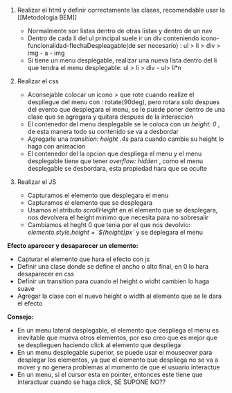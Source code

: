 
1. Realizar el html y definir correctamente las clases, recomendable usar la [[Metodologia BEM]] 
	- Normalmente son listas dentro de otras listas y dentro de un nav
	- Dentro de cada li del ul principal suele ir un div conteniendo icono-funcionalidad-flechaDespleagable(de ser necesario) : ul > li > div > img - a - img
	- Si tiene un menu desplegable, realizar una nueva lista dentro del li que tendra el menu desplegable: ul > li > div - ul> li\*n

2. Realizar el css
	- Aconsejable colocar un icono > que rote cuando realize el despliegue del menu con : rotate(90deg), pero rotara solo despues del evento que desplegara el menu, se le puede poner dentro de una clase que se agregara y quitara despues de la interaccion
	- El contenedor del menu desplegable se le coloca con un *height: 0* , de esta manera todo su contenido se va a desbordar
	- Agregarle una *transition: height .4s* para cuando cambie su height lo haga con animacion
	- El contenedor del la opcion que despliega el menu y el menu desplegable tiene que tener *overflow: hidden* , como el menu desplegable se desbordara, esta propiedad hara que se oculte

3. Realizar el JS
	- Capturamos el elemento que desplegara el menu
	- Capturamos el elemento que se desplegara
	- Usamos el atributo *scrollHeight* en el elemento que se desplegara, nos devolvera el height minimo que necesita para no sobresalir
	- Cambiamos el heght 0 que tenia por el que nos devolvio: *elemento.style.height = \`${height}px\`* y se deplegara el menu



**Efecto aparecer y desaparecer un elemento:**
- Capturar el elemento que hara el efecto con js
- Definir una clase donde se define el ancho o alto final, en 0 lo hara desaparecer en css
- Definir un transition para cuando el height o widht cambien lo haga suave
- Agregar la clase con el nuevo height o width al elemento que se le dara el efecto


**Consejo:**
- En un menu lateral desplegable, el elemento que despliega el menu es inevitable que mueva otros elementos, por eso creo que es mejor que se desplieguen haciendo click al elemento que despliega
- En un menu desplegable superior, se puede usar el mouseover para desplegar los elementos, ya que el elemento que despliega no se va a mover y no genera problemas al momento de que el usuario interactue
- En un menu, si el cursor esta en pointer, entonces este tiene que interactuar cuando se haga click, SE SUPONE NO??
